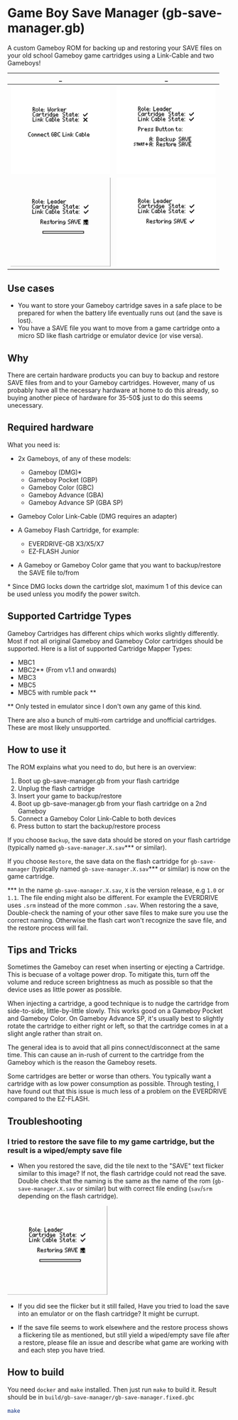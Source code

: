 # Game Boy Save Manager (gb-save-manager.gb)
A custom Gameboy ROM for backing up and restoring your SAVE files on your old school Gameboy game cartridges using a Link-Cable and two Gameboys!

  _  |  _  
:---:|:---:
<img src="screenshots/connect_cable.png" alt="isolated" height="200"/> | <img src="screenshots/press_btn.png" alt="isolated" height="200"/>
<img src="screenshots/restore-progress.gif" alt="isolated" height="200"/> | <img src="screenshots/done.png" alt="isolated" height="200"/>

## Use cases
* You want to store your Gameboy cartridge saves in a safe place to be prepared for when the battery life eventually runs out (and the save is lost).
* You have a SAVE file you want to move from a game cartridge onto a micro SD like flash cartridge or emulator device (or vise versa).

## Why
There are certain hardware products you can buy to backup and restore SAVE files from and to your Gameboy cartridges. However, many of us probably have all the necessary hardware at home to do this already, so buying another piece of hardware for 35-50$ just to do this seems unecessary.

## Required hardware
What you need is:
* 2x Gameboys, of any of these models: 
  * Gameboy (DMG)*
  * Gameboy Pocket (GBP)
  * Gameboy Color (GBC)
  * Gameboy Advance (GBA)
  * Gameboy Advance SP (GBA SP)

* Gameboy Color Link-Cable (DMG requires an adapter)
* A Gameboy Flash Cartridge, for example:
  * EVERDRIVE-GB X3/X5/X7
  * EZ-FLASH Junior
* A Gameboy or Gameboy Color game that you want to backup/restore the SAVE file to/from

\* Since DMG locks down the cartridge slot, maximum 1 of this device can be used unless you modify the power switch.

## Supported Cartridge Types
Gameboy Cartridges has different chips which works slightly differently. Most if not all original Gameboy and Gameboy Color cartridges should be supported. Here is a list of supported Cartridge Mapper Types:

* MBC1
* MBC2** (From v1.1 and onwards)
* MBC3
* MBC5
* MBC5 with rumble pack **

\*\* Only tested in emulator since I don't own any game of this kind.

There are also a bunch of multi-rom cartridge and unofficial cartridges. These are most likely unsupported.

## How to use it

The ROM explains what you need to do, but here is an overview:
1. Boot up gb-save-manager.gb from your flash cartridge
2. Unplug the flash cartridge
3. Insert your game to backup/restore
4. Boot up gb-save-manager.gb from your flash cartridge on a 2nd Gameboy
5. Connect a Gameboy Color Link-Cable to both devices
6. Press button to start the backup/restore process

If you choose `Backup`, the save data should be stored on your flash cartridge (typically named `gb-save-manager.X.sav`\*\*\* or similar).

If you choose `Restore`, the save data on the flash cartridge for `gb-save-manager` (typically named `gb-save-manager.X.sav`\*\*\* or similar) is now on the game cartridge.

\*\*\* In the name `gb-save-manager.X.sav`, `X` is the version release, e.g `1.0` or `1.1`. The file ending might also be different. For example the EVERDRIVE uses `.srm` instead of the more common `.sav`. When restoring the a save, Double-check the naming of your other save files to make sure you use the correct naming. Otherwise the flash cart won't recognize the save file, and the restore process will fail.

## Tips and Tricks
Sometimes the Gameboy can reset when inserting or ejecting a Cartridge. This is becuase of a voltage power drop. To mitigate this, turn off the volume and reduce screen brightness as much as possible so that the device uses as little power as possible.

When injecting a cartridge, a good technique is to nudge the cartridge from side-to-side, little-by-little slowly. This works good on a Gameboy Pocket and Gameboy Color. On Gameboy Advance SP, it's usually best to slightly rotate the cartridge to either right or left, so that the cartridge comes in at a slight angle rather than strait on.

The general idea is to avoid that all pins connect/disconnect at the same time. This can cause an in-rush of current to the cartridge from the Gameboy which is the reason the Gameboy resets.

Some cartridges are better or worse than others. You typically want a cartridge with as low power consumption as possible. Through testing, I have found out that this issue is much less of a problem on the EVERDRIVE compared to the EZ-FLASH.

## Troubleshooting

### I tried to restore the save file to my game cartridge, but the result is a wiped/empty save file
* When you restored the save, did the tile next to the "SAVE" text flicker similar to this image? If not, the flash cartridge could not read the save. Double check that the naming is the same as the name of the rom (`gb-save-manager.X.sav` or similar) but with correct file ending (`sav`/`srm` depending on the flash cartridge).

<img src="screenshots/restore-progress.gif" alt="isolated" height="200"/>

* If you did see the flicker but it still failed, Have you tried to load the save into an emulator or on the flash cartridge? It might be currupt.

* If the save file seems to work elsewhere and the restore process shows a flickering tile as mentioned, but still yield a wiped/empty save file after a restore, please file an issue and describe what game are working with and each step you have tried.

## How to build

You need `docker` and `make` installed. Then just run `make` to build it. Result should be in `build/gb-save-manager/gb-save-manager.fixed.gbc`

```bash
make
```
